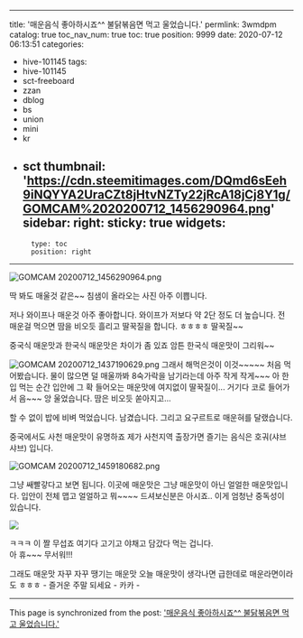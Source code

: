 
---
title: '매운음식  좋아하시죠^^  불닭볶음면 먹고 울었습니다.'
permlink: 3wmdpm
catalog: true
toc_nav_num: true
toc: true
position: 9999
date: 2020-07-12 06:13:51
categories:
- hive-101145
tags:
- hive-101145
- sct-freeboard
- zzan
- dblog
- bs
- union
- mini
- kr
- sct
thumbnail: 'https://cdn.steemitimages.com/DQmd6sEeh9iNQYYA2UraCZt8jHtvNZTy22jRcA18jCj8Y1g/GOMCAM%2020200712_1456290964.png'
sidebar:
    right:
        sticky: true
widgets:
    -
        type: toc
        position: right
---


![GOMCAM 20200712_1456290964.png](https://cdn.steemitimages.com/DQmd6sEeh9iNQYYA2UraCZt8jHtvNZTy22jRcA18jCj8Y1g/GOMCAM%2020200712_1456290964.png)

딱 봐도 매울것 같은~~
침샘이 올라오는  사진 아주 이쁩니다. 

저나 와이프나 매운것 아주 좋아합니다.
와이프가 저보다 약 2단 정도 더 높습니다. 
전 매운걸 먹으면 땀을 비오듯 흘리고 
딸꾹질을 합니다.  ㅎㅎㅎㅎ 딸꾹질~~

중국식 매운맛과 한국식 매운맛은 차이가 좀 있죠
암튼 한국식 매운맛이 그리워~~

![GOMCAM 20200712_1437190629.png](https://cdn.steemitimages.com/DQmWBuhZns3D3actsC3zR3EtjLyDbdcJnYgUpVHMd2HUEPY/GOMCAM%2020200712_1437190629.png)
그래서 해먹은것이 이것~~~~~
처음 먹어봤습니다.  물이 많으면 덜 매울까봐
8숙가락을 남기라는데 아주 작게 작게~~~
아 한입 먹는 순간 입안에 그 확 들어오는 매운맛에
여지없이 딸꾹질이...  거기다 코로 들어가서 음~~~ 앙
울었습니다.  땀은 비오듯 쏟아지고...

할 수 없이 밥에 비벼 먹었습니다. 
남겼습니다.  그리고 요구르트로 매운혀를 달랬습니다. 

중국에서도 사천 매운맛이 유명하죠
제가  사천지역 출장가면 즐기는 음식은 호궈(샤브샤브) 입니다. 

![GOMCAM 20200712_1459180682.png](https://cdn.steemitimages.com/DQmUyGWv1f5tKeTR1cbevv7BBYk46ejwpajuReb3ErBF3KQ/GOMCAM%2020200712_1459180682.png)

그냥 쌔빨갛다고 보면 됩니다.   이곳에 매운맛은 
그냥 매운맛이 아닌 얼얼한 매운맛입니다. 
입안이 전체 맵고 얼얼하고 뭐~~~~  드셔보신분은
아시죠.. 이게 엄청난 중독성이 있습니다. 

![](https://timgsa.baidu.com/timg?image&quality=80&size=b9999_10000&sec=1594543757539&di=7832449694e6b9ec5af0a89df1ee3fb8&imgtype=0&src=http%3A%2F%2Fp3.ssl.cdn.btime.com%2Ft01f076bf31223f3812.gif)

ㅋㅋㅋ 이 짤 무섭죠
여기다 고기고 야채고 담갔다 먹는 겁니다.  
아 휴~~~ 무서워!!!

그래도 매운맛  자꾸 자꾸 땡기는 매운맛
오늘 매운맛이 생각나면 급한데로 매운라면이라도 ㅎㅎㅎ - 
즐거운 주말 되세요  -  카카 -

- - -

This page is synchronized from the post: ['매운음식  좋아하시죠^^  불닭볶음면 먹고 울었습니다.'](https://steemit.com/@successgr/3wmdpm)
